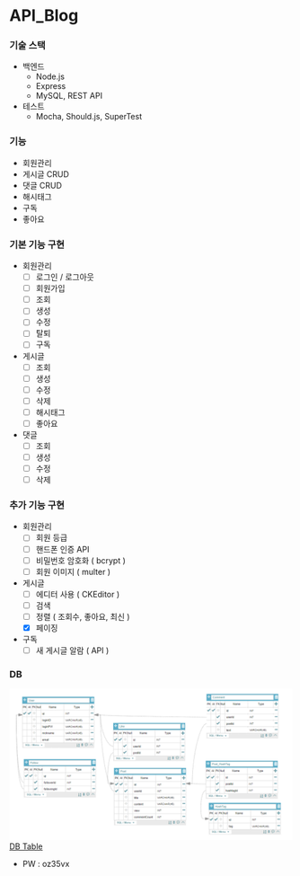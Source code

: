 # API_Blog

### 기술 스택
- 백엔드
  - Node.js
  - Express
  - MySQL, REST API
- 테스트 
  - Mocha, Should.js, SuperTest

### 기능
- 회원관리
- 게시글 CRUD
- 댓글 CRUD
- 해시태그
- 구독
- 좋아요

### 기본 기능 구현
- 회원관리
    - [ ] 로그인 / 로그아웃
    - [ ] 회원가입
    - [ ] 조회
    - [ ] 생성
    - [ ] 수정
    - [ ] 탈퇴
    - [ ] 구독
- 게시글
    - [ ] 조회
    - [ ] 생성
    - [ ] 수정
    - [ ] 삭제
    - [ ] 해시태그
    - [ ] 좋아요
- 댓글
    - [ ] 조회
    - [ ] 생성
    - [ ] 수정
    - [ ] 삭제

### 추가 기능 구현
- 회원관리
    - [ ] 회원 등급
    - [ ] 핸드폰 인증 API
    - [ ] 비밀번호 암호화 ( bcrypt )
    - [ ] 회원 이미지 ( multer )
- 게시글
    - [ ] 에디터 사용 ( CKEditor )
    - [ ] 검색
    - [ ] 정렬 ( 조회수, 좋아요, 최신 )
    - [X] 페이징
- 구독
    - [ ] 새 게시글 알람 ( API )

### DB
![DB](image/DB.png)
[DB Table](https://aquerytool.com/aquerymain/index/?rurl=92fd13a3-cdd7-4beb-881e-4413e9aeda33)
- PW : oz35vx 
